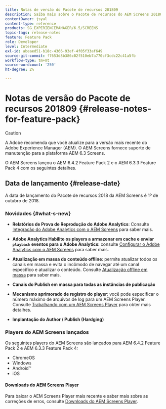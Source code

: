 ```yaml
---
title: Notas de versão do Pacote de recursos 201809
description: Saiba mais sobre o Pacote de recursos do AEM Screens 201809, lançado em 1 de outubro de 2018.
contentOwner: jsyal
content-type: reference
products: SG_EXPERIENCEMANAGER/6.5/SCREENS
topic-tags: release-notes
feature: Feature Pack
role: Developer
level: Intermediate
exl-id: abeaed51-b18c-4366-93ef-4f05f33af649
source-git-commit: f7653d8b386c02f510eb7a770cf3cdc22c41a5fb
workflow-type: tm+mt
source-wordcount: '250'
ht-degree: 2%

---
```


# Notas de versão do Pacote de recursos 201809 {#release-notes-for-feature-pack}

>[!CAUTION]
>
>A Adobe recomenda que você atualize para a versão mais recente do Adobe Experience Manager (AEM). O AEM Screens fornece suporte de manutenção para a plataforma AEM 6.3 Screens.

O AEM Screens lançou o AEM 6.4.2 Feature Pack 2 e o AEM 6.3.3 Feature Pack 4 com os seguintes detalhes.

## Data de lançamento {#release-date}

A data de lançamento do Pacote de recursos 2018 da AEM Screens é 1º de outubro de 2018.

### Novidades {#what-s-new}

* **Relatórios de Prova de Reprodução do Adobe Analytics**: Consulte [Integração do Adobe Analytics com o AEM Screens](adobe-analytics-integration-aem-screens.md) para saber mais.

* **Adobe Analytics Habilite os players a armazenar em cache e enviar `playback` eventos para o Adobe Analytics**: consulte [Configurar o Adobe Analytics com o AEM Screens](configuring-adobe-analytics-aem-screens.md) para saber mais.

* **Atualização em massa do conteúdo offline**: permite atualizar todos os canais em massa e evita o incômodo de navegar até um canal específico e atualizar o conteúdo. Consulte [Atualização offline em massa](bulk-offline-update.md) para saber mais.

* **Canais do Publish em massa para todas as instâncias de publicação**
* **Mecanismo aprimorado de registro do player**: você pode especificar o número máximo de arquivos de log para um AEM Screens Player. Consulte [Trabalhando com um AEM Screens Player](working-with-screens-player.md) para obter mais detalhes.

* **Implantação do Author / Publish (Hardging)**

### Players do AEM Screens lançados

Os seguintes players do AEM Screens são lançados para AEM 6.4.2 Feature Pack 2 e AEM 6.3.3 Feature Pack 4:

* ChromeOS
* Windows
* Android™
* iOS

#### Downloads do AEM Screens Player

Para baixar o AEM Screens Player mais recente e saber mais sobre as correções de erros, consulte [Downloads do AEM Screens Player](https://download.macromedia.com/screens/).
